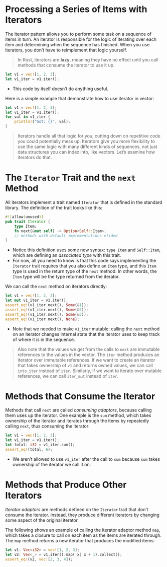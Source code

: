# Processing a Series of Items with Iterators
The iterator pattern allows you to perform some task on a sequence of items in turn. An iterator is responsible for the logic of iterating over each item and determining when the sequence has finished. When you use iterators, you don’t have to reimplement that logic yourself.

> In Rust, iterators are **lazy**, meaning they have no effect until you call methods that consume the iterator to use it up.

```rust
let v1 = vec![1, 2, 3];
let v1_iter = v1.iter();
```
* This code by itself doesn’t do anything useful.

Here is a simple example that demonstrate how to use iterator in vector:
```rust
let v1 = vec![1, 2, 3];
let v1_iter = v1.iter();
for val in v1_iter {
    println!("Got: {}", val);
}
```
> Iterators handle all that logic for you, cutting down on repetitive code you could potentially mess up. Iterators give you more flexibility to use the same logic with many different kinds of sequences, not just data structures you can index into, like vectors. Let’s examine how iterators do that.

# The `Iterator` Trait and the `next` Method
All iterators implement a trait named `Iterator` that is defined in the standard library. The definition of the trait looks like this:
```rust
#![allow(unused)]
pub trait Iterator {
    type Item;
    fn next(&mut self) -> Option<Self::Item>;
    // methods with default implementations elided
}
```
* Notice this definition uses some new syntax: `type Item` and `Self::Item`, which are defining an *associated type* with this trait.
* For now, all you need to know is that this code says implementing the `Iterator` trait requires that you also define an `Item` type, and this `Item` type is used in the return type of the `next` method. In other words, the `Item` type will be the type returned from the iterator.

We can call the `next` method on iterators directly:
```rust
let v1 = vec![1, 2, 3];
let mut v1_iter = v1.iter();
assert_eq!(v1_iter.next(), Some(&1));
assert_eq!(v1_iter.next(), Some(&2));
assert_eq!(v1_iter.next(), Some(&3));
assert_eq!(v1_iter.next(), None);
```
* Note that we needed to make `v1_iter` mutable: calling the `next` method on an iterator changes internal state that the iterator uses to keep track of where it is in the sequence.

> Also note that the values we get from the calls to `next` are immutable references to the values in the vector. The `iter` method produces an iterator over immutable references. If we want to create an iterator that takes ownership of `v1` and returns owned values, we can call `into_iter` instead of `iter`. Similarly, if we want to iterate over mutable references, we can call `iter_mut` instead of `iter`.
> 
# Methods that Consume the Iterator
Methods that call `next` are called *consuming adaptors*, because calling them uses up the iterator. One example is the `sum` method, which takes ownership of the iterator and iterates through the items by repeatedly calling `next`, thus consuming the iterator:
```rust
let v1 = vec![1, 2, 3];
let v1_iter = v1.iter();
let total: i32 = v1_iter.sum();
assert_eq!(total, 6);
```
* We aren’t allowed to use `v1_iter` after the call to `sum` because `sum` takes ownership of the iterator we call it on.

# Methods that Produce Other Iterators
*Iterator adaptors* are methods defined on the `Iterator` trait that don’t consume the iterator. Instead, they produce different iterators by changing some aspect of the original iterator.

The following shows an example of calling the iterator adaptor method `map`, which takes a closure to call on each item as the items are iterated through. The `map` method returns a new iterator that produces the modified items:
```rust
let v1: Vec<i32> = vec![1, 2, 3];
let v2: Vec<_> = v1.iter().map(|x| x + 1).collect();
assert_eq!(v2, vec![2, 3, 4]);
```

